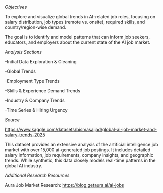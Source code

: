*Objectives*

To explore and visualize global trends in AI-related job roles, focusing on salary distribution, job types (remote vs. onsite), required skills, and country/region-wise demand.

The goal is to identify and model patterns that can inform job seekers, educators, and employers about the current state of the AI job market.

*Analysis Sections*

-Initial Data Exploration & Cleaning

-Global Trends

-Employment Type Trends

-Skills & Experience Demand Trends

-Industry & Company Trends

-Time Series & Hiring Urgency

*Source*

https://www.kaggle.com/datasets/bismasajjad/global-ai-job-market-and-salary-trends-2025

This dataset provides an extensive analysis of the artificial intelligence job market with over 15,000 ai-generated job postings. It includes detailed salary information, job requirements, company insights, and geographic trends. While synthetic, this data closely models real-time patterns in the global AI industry.

*Additional Research Resources*

Aura Job Market Research: https://blog.getaura.ai/ai-jobs
